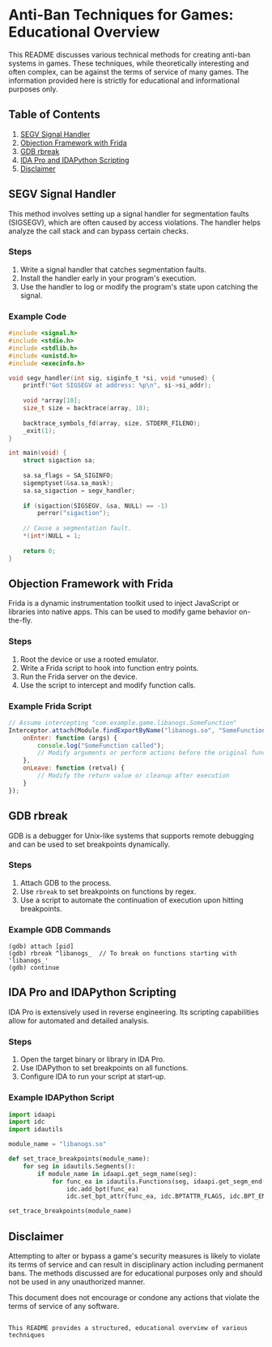 # Anti-Ban Techniques for Games: Educational Overview

This README discusses various technical methods for creating anti-ban systems in games. These techniques, while theoretically interesting and often complex, can be against the terms of service of many games. The information provided here is strictly for educational and informational purposes only.

## Table of Contents

1. [SEGV Signal Handler](#segv-signal-handler)
2. [Objection Framework with Frida](#objection-framework-with-frida)
3. [GDB rbreak](#gdb-rbreak)
4. [IDA Pro and IDAPython Scripting](#ida-pro-and-idapython-scripting)
5. [Disclaimer](#disclaimer)

## SEGV Signal Handler

This method involves setting up a signal handler for segmentation faults (SIGSEGV), which are often caused by access violations. The handler helps analyze the call stack and can bypass certain checks.

### Steps

1. Write a signal handler that catches segmentation faults.
2. Install the handler early in your program's execution.
3. Use the handler to log or modify the program's state upon catching the signal.

### Example Code

```c
#include <signal.h>
#include <stdio.h>
#include <stdlib.h>
#include <unistd.h>
#include <execinfo.h>

void segv_handler(int sig, siginfo_t *si, void *unused) {
    printf("Got SIGSEGV at address: %p\n", si->si_addr);
    
    void *array[10];
    size_t size = backtrace(array, 10);
    
    backtrace_symbols_fd(array, size, STDERR_FILENO);
    _exit(1);
}

int main(void) {
    struct sigaction sa;
    
    sa.sa_flags = SA_SIGINFO;
    sigemptyset(&sa.sa_mask);
    sa.sa_sigaction = segv_handler;
    
    if (sigaction(SIGSEGV, &sa, NULL) == -1)
        perror("sigaction");
    
    // Cause a segmentation fault.
    *(int*)NULL = 1;
    
    return 0;
}
```

## Objection Framework with Frida

Frida is a dynamic instrumentation toolkit used to inject JavaScript or libraries into native apps. This can be used to modify game behavior on-the-fly.

### Steps

1. Root the device or use a rooted emulator.
2. Write a Frida script to hook into function entry points.
3. Run the Frida server on the device.
4. Use the script to intercept and modify function calls.

### Example Frida Script

```javascript
// Assume intercepting "com.example.game.libanogs.SomeFunction"
Interceptor.attach(Module.findExportByName("libanogs.so", "SomeFunction"), {
    onEnter: function (args) {
        console.log("SomeFunction called");
        // Modify arguments or perform actions before the original function execution
    },
    onLeave: function (retval) {
        // Modify the return value or cleanup after execution
    }
});
```

## GDB rbreak

GDB is a debugger for Unix-like systems that supports remote debugging and can be used to set breakpoints dynamically.

### Steps

1. Attach GDB to the process.
2. Use `rbreak` to set breakpoints on functions by regex.
3. Use a script to automate the continuation of execution upon hitting breakpoints.

### Example GDB Commands

```gdb
(gdb) attach [pid]
(gdb) rbreak ^libanogs_  // To break on functions starting with 'libanogs_'
(gdb) continue
```

## IDA Pro and IDAPython Scripting

IDA Pro is extensively used in reverse engineering. Its scripting capabilities allow for automated and detailed analysis.

### Steps

1. Open the target binary or library in IDA Pro.
2. Use IDAPython to set breakpoints on all functions.
3. Configure IDA to run your script at start-up.

### Example IDAPython Script

```python
import idaapi
import idc
import idautils

module_name = "libanogs.so"

def set_trace_breakpoints(module_name):
    for seg in idautils.Segments():
        if module_name in idaapi.get_segm_name(seg):
            for func_ea in idautils.Functions(seg, idaapi.get_segm_end(seg)):
                idc.add_bpt(func_ea)
                idc.set_bpt_attr(func_ea, idc.BPTATTR_FLAGS, idc.BPT_ENABLED)

set_trace_breakpoints(module_name)
```

## Disclaimer

Attempting to alter or bypass a game's security measures is likely to violate its terms of service and can result in disciplinary action including permanent bans. The methods discussed are for educational purposes only and should not be used in any unauthorized manner.

This document does not encourage or condone any actions that violate the terms of service of any software.
```

This README provides a structured, educational overview of various techniques
